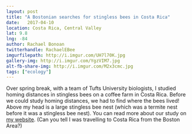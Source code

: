 ```yaml
---
layout: post
title: "A Bostonian searches for stingless bees in Costa Rica"
date:   2017-04-10
location: Costa Rica, Central Valley
lat: 9.8
lng: -84
author: Rachael Bonoan
twitterhandle: RachaelEBee
imgurfilepath: http://i.imgur.com/UH7l70K.jpg
gallery-img: http://i.imgur.com/YgzVIM7.jpg
alt-fb-share-img: http://i.imgur.com/M2x3cmc.jpg
tags: ["ecology"]
---
```

	
Over spring break, with a team of Tufts University biologists, I studied homing distances in stingless bees on a coffee farm in Costa Rica. Before we could study homing distances, we had to find where the bees lived! Above my head is a large stingless bee nest (which was a termite nest before it was a stingless bee nest).  You can read more about our study on [my website](https://www.rachaelebonoan.com/single-post/2017/04/03/Spring-break-in-Costa-Rica). (Can you tell I was travelling to Costa Rica from the Boston Area?)